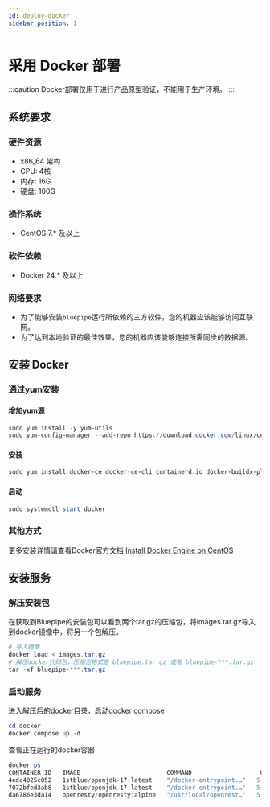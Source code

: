 ```yaml
---
id: deploy-docker
sidebar_position: 1
---
```


# 采用 Docker 部署

:::caution
Docker部署仅用于进行产品原型验证，不能用于生产环境。
:::

## 系统要求

### 硬件资源

* x86_64 架构
* CPU: 4核
* 内存: 16G
* 硬盘: 100G

### 操作系统

* CentOS 7.* 及以上

### 软件依赖

* Docker 24.* 及以上

### 网络要求

* 为了能够安装`bluepipe`运行所依赖的三方软件，您的机器应该能够访问互联网。
* 为了达到本地验证的最佳效果，您的机器应该能够连接所需同步的数据源。

## 安装 Docker

### 通过yum安装
#### 增加yum源

```powershell
sudo yum install -y yum-utils
sudo yum-config-manager --add-repo https://download.docker.com/linux/centos/docker-ce.repo
```

#### 安装

```powershell
sudo yum install docker-ce docker-ce-cli containerd.io docker-buildx-plugin docker-compose-plugin
```

#### 启动

```powershell
sudo systemctl start docker
```
### 其他方式
更多安装详情请查看Docker官方文档
[Install Docker Engine on CentOS](https://docs.docker.com/engine/install/centos/)

## 安装服务

### 解压安装包

在获取到Bluepipe的安装包可以看到两个tar.gz的压缩包，将images.tar.gz导入到docker镜像中，将另一个包解压。

```powershell
# 导入镜像
docker load < images.tar.gz
# 解压docker代码包，压缩包格式是 bluepipe.tar.gz 或者 bluepipe-***.tar.gz
tar -xf bluepipe-***.tar.gz
```

### 启动服务

进入解压后的docker目录，启动docker compose

```powershell
cd docker
docker compose up -d
```

查看正在运行的docker容器

```powershell
docker ps
CONTAINER ID   IMAGE                        COMMAND                   CREATED         STATUS         PORTS                                              NAMES
4edc4025c052   1stblue/openjdk-17:latest    "/docker-entrypoint.…"   5 seconds ago   Up 3 seconds                                                      bluepipe-worker-1
7072bfed3ab8   1stblue/openjdk-17:latest    "/docker-entrypoint.…"   5 seconds ago   Up 3 seconds                                                      bluepipe-openapi-1
da6786e3da14   openresty/openresty:alpine   "/usr/local/openrest…"   5 seconds ago   Up 4 seconds   0.0.0.0:443->443/tcp                               bluepipe-resty-1
```